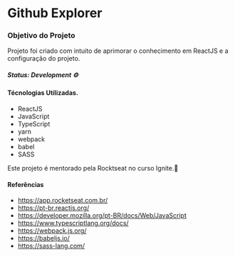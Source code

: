 <h1>Github Explorer</h1>

### Objetivo do Projeto
  <p>Projeto foi criado com intuito de aprimorar o conhecimento em ReactJS e a configuração do projeto.</p>

##### Status: Development ⚙️

#### Técnologias Utilizadas.

+ ReactJS
+ JavaScript
+ TypeScript
+ yarn
+ webpack
+ babel
+ SASS

Este projeto é mentorado pela Rocktseat no curso Ignite.<span>🚀</span> 

<h4>Referências</h4>

+ https://app.rocketseat.com.br/
+ https://pt-br.reactjs.org/
+ https://developer.mozilla.org/pt-BR/docs/Web/JavaScript
+ https://www.typescriptlang.org/docs/
+ https://webpack.js.org/
+ https://babeljs.io/
+ https://sass-lang.com/

